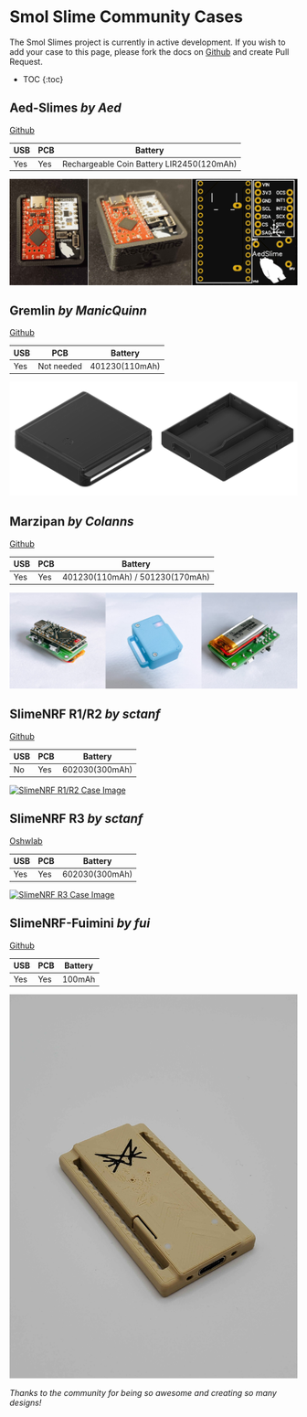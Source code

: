 # Smol Slime Community Cases

The Smol Slimes project is currently in active development. If you wish to add your case to this page, please fork the docs on [Github](https://github.com/SlimeVR/SlimeVR-Docs-Site) and create Pull Request.

* TOC
{:toc}

## Aed-Slimes *by Aed*

[Github](https://github.com/Aed-1/Aed-Slimes)

| USB | PCB | Battery                                   |
| --- | --- | ----------------------------------------- |
| Yes | Yes | Rechargeable Coin Battery LIR2450(120mAh) |

[
<img src="https://raw.githubusercontent.com/Aed-1/Aed-Slimes/refs/heads/main/img/Aed-Slime.png"
    class="caseImage"
    alt="Aed-Slimes Case Image"/>
](https://github.com/Aed-1/Aed-Slimes)

## Gremlin *by ManicQuinn*
[Github](https://github.com/ManicQuinn/SlimeVR-Gremlin)

| USB | PCB        | Battery        |
| --- | ---------- | -------------- |
| Yes | Not needed | 401230(110mAh) |

[
<img src="https://raw.githubusercontent.com/ManicQuinn/SlimeVR-Gremlin/refs/heads/main/photos/GremlinTrackers.png"
    class="caseImage"
    alt="Gremlin Case Image"/>
](https://github.com/ManicQuinn/SlimeVR-Gremlin)

## Marzipan *by Colanns*

[Github](https://github.com/colasama/Marzipan)

| USB | PCB | Battery                         |
| --- | --- | ------------------------------- |
| Yes | Yes | 401230(110mAh) / 501230(170mAh) |

[
<img src="https://raw.githubusercontent.com/colasama/Marzipan/refs/heads/main/assets/sample.jpg"
    class="caseImage"
    alt="Marzipan Case Image"/>
](https://github.com/colasama/Marzipan)

## SlimeNRF R1/R2 *by sctanf*

[Github](https://github.com/SlimeVR/SlimeVR-Tracker-nRF-PCB)

| USB | PCB | Battery        |
| --- | --- | -------------- |
| No  | Yes | 602030(300mAh) |

[
<img src="https://raw.githubusercontent.com/SlimeVR/SlimeVR-Tracker-nRF-PCB/refs/heads/main/images/DSC_0067.webp"
    class="caseImage"
    alt="SlimeNRF R1/R2 Case Image"/>
](https://github.com/SlimeVR/SlimeVR-Tracker-nRF-PCB)

## SlimeNRF R3 *by sctanf*

[Oshwlab](https://oshwlab.com/sctanf/slimenrf3)

| USB | PCB | Battery        |
| --- | --- | -------------- |
| Yes | Yes | 602030(300mAh) |

[
<img src="https://image.easyeda.com/pullimage/yqgxTM1PciHEAJCbQuXxcXNqxEJMzmkE2ujd4QaK.jpeg"
    class="caseImage"
    alt="SlimeNRF R3 Case Image"/>
](https://oshwlab.com/sctanf/slimenrf3)

## SlimeNRF-Fuimini *by fui*

[Github](https://github.com/Zipra1/SlimeNRF-Fuimini)

| USB | PCB | Battery |
| --- | --- | ------- |
| Yes | Yes | 100mAh  |

[
<img src="https://raw.githubusercontent.com/Zipra1/SlimeNRF-Fuimini/refs/heads/main/Tracker/Photos/Raw/iso.jpg"
    class="caseImage"
    alt="SlimeNRF R3 Case Image"/>
](https://github.com/Zipra1/SlimeNRF-Fuimini)


*Thanks to the community for being so awesome and creating so many designs!*
